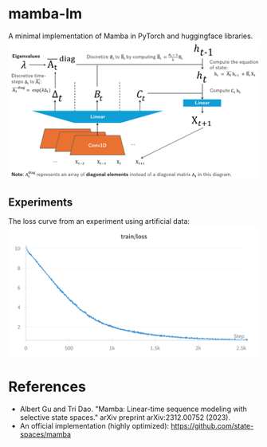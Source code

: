 # mamba-lm
A minimal implementation of Mamba in PyTorch and huggingface libraries.
![architecture](images/architecture_overview.png)

## Experiments
The loss curve from an experiment using artificial data:
![loss curve](images/loss_v1.png)

# References

* Albert Gu and Tri Dao. "Mamba: Linear-time sequence modeling with selective state spaces." arXiv preprint arXiv:2312.00752 (2023).
* An official implementation (highly optimized): https://github.com/state-spaces/mamba

